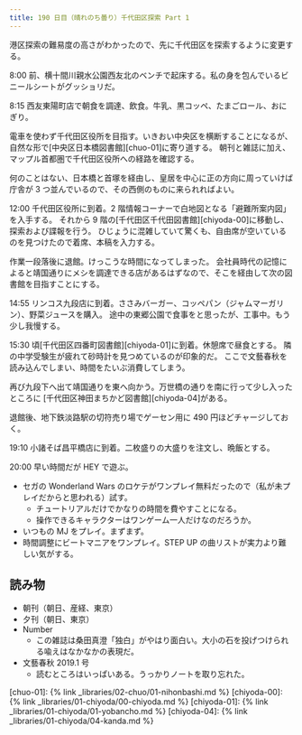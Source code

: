 ```yaml
---
title: 190 日目（晴れのち曇り）千代田区探索 Part 1
---
```


港区探索の難易度の高さがわかったので、先に千代田区を探索するように変更する。

8:00 前、横十間川親水公園西友北のベンチで起床する。私の身を包んでいるビニールシートがグッショリだ。

8:15 西友東陽町店で朝食を調達、飲食。牛乳、黒コッペ、たまごロール、おにぎり。

電車を使わず千代田区役所を目指す。いきおい中央区を横断することになるが、
自然な形で[中央区日本橋図書館][chuo-01]に寄り道する。
朝刊と雑誌に加え、マップル首都圏で千代田区役所への経路を確認する。

何のことはない、日本橋と首塚を経由し、皇居を中心に正の方向に周っていけば庁舎が 3 つ並んでいるので、その西側のものに来られればよい。

12:00 千代田区役所に到着。2 階情報コーナーで白地図となる「避難所案内図」を入手する。
それから 9 階の[千代田区千代田図書館][chiyoda-00]に移動し、探索および諜報を行う。
ひじょうに混雑していて驚くも、自由席が空いているのを見つけたので着席、本稿を入力する。

作業一段落後に退館。けっこうな時間になってしまった。
会社員時代の記憶によると靖国通りにメシを調達できる店があるはずなので、そこを経由して次の図書館を目指すことにする。

14:55 リンコス九段店に到着。ささみバーガー、コッペパン（ジャムマーガリン）、野菜ジュースを購入。
途中の東郷公園で食事をと思ったが、工事中。もう少し我慢する。

15:30 頃[千代田区四番町図書館][chiyoda-01]に到着。休憩席で昼食とする。
隣の中学受験生が疲れて砂時計を見つめているのが印象的だ。
ここで文藝春秋を読み込んでしまい、時間をたいぶ消費してしまう。

再び九段下へ出て靖国通りを東へ向かう。万世橋の通りを南に行って少し入ったところに
[千代田区神田まちかど図書館][chiyoda-04]がある。

退館後、地下鉄淡路駅の切符売り場でゲーセン用に 490 円ほどチャージしておく。

19:10 小諸そば昌平橋店に到着。二枚盛りの大盛りを注文し、晩飯とする。

20:00 早い時間だが HEY で遊ぶ。

* セガの Wonderland Wars のロケテがワンプレイ無料だったので（私が未プレイだからと思われる）試す。
  * チュートリアルだけでかなりの時間を費やすことになる。
  * 操作できるキャラクターはワンゲーム一人だけなのだろうか。
* いつもの MJ をプレイ。まずまず。
* 時間調整にビートマニアをワンプレイ。STEP UP の曲リストが実力より難しい気がする。

## 読み物

* 朝刊（朝日、産経、東京）
* 夕刊（朝日、東京）
* Number
  * この雑誌は桑田真澄「独白」がやはり面白い。大小の石を投げつけられる喩えはなかなかの表現だ。
* 文藝春秋 2019.1 号
  * 読むところはいっぱいある。うっかりノートを取り忘れた。

[chuo-01]: {% link _libraries/02-chuo/01-nihonbashi.md %}
[chiyoda-00]: {% link _libraries/01-chiyoda/00-chiyoda.md %}
[chiyoda-01]: {% link _libraries/01-chiyoda/01-yobancho.md %}
[chiyoda-04]: {% link _libraries/01-chiyoda/04-kanda.md %}
